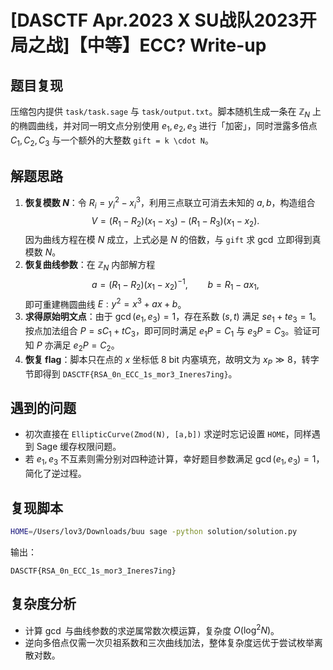 # [DASCTF Apr.2023 X SU战队2023开局之战]【中等】ECC? Write-up

## 题目复现
压缩包内提供 `task/task.sage` 与 `task/output.txt`。脚本随机生成一条在 $\mathbb{Z}_N$ 上的椭圆曲线，并对同一明文点分别使用 $e_1, e_2, e_3$ 进行「加密」，同时泄露多倍点 $C_1, C_2, C_3$ 与一个额外的大整数 `gift = k \cdot N`。

## 解题思路
1. **恢复模数 $N$**：令 $R_i = y_i^2 - x_i^3$，利用三点联立可消去未知的 $a,b$，构造组合
   $$V = (R_1 - R_2)(x_1 - x_3) - (R_1 - R_3)(x_1 - x_2).$$
   因为曲线方程在模 $N$ 成立，上式必是 $N$ 的倍数，与 `gift` 求 $\gcd$ 立即得到真模数 $N$。
2. **恢复曲线参数**：在 $\mathbb{Z}_N$ 内部解方程
   $$a = (R_1 - R_2)(x_1 - x_2)^{-1},\qquad b = R_1 - a x_1,$$
   即可重建椭圆曲线 $E: y^2 = x^3 + a x + b$。
3. **求得原始明文点**：由于 $\gcd(e_1, e_3)=1$，存在系数 $(s,t)$ 满足 $s e_1 + t e_3 = 1$。按点加法组合 $P = s C_1 + t C_3$，即可同时满足 $e_1 P = C_1$ 与 $e_3 P = C_3$。验证可知 $P$ 亦满足 $e_2 P = C_2$。
4. **恢复 flag**：脚本只在点的 $x$ 坐标低 8 bit 内塞填充，故明文为 $x_P \gg 8$，转字节即得到 `DASCTF{RSA_0n_ECC_1s_mor3_Ineres7ing}`。

## 遇到的问题
- 初次直接在 `EllipticCurve(Zmod(N), [a,b])` 求逆时忘记设置 `HOME`，同样遇到 Sage 缓存权限问题。
- 若 $e_1, e_3$ 不互素则需分别对四种迹计算，幸好题目参数满足 $\gcd(e_1, e_3)=1$，简化了逆过程。

## 复现脚本

```bash
HOME=/Users/lov3/Downloads/buu sage -python solution/solution.py
```

输出：

```
DASCTF{RSA_0n_ECC_1s_mor3_Ineres7ing}
```

## 复杂度分析
- 计算 $\gcd$ 与曲线参数的求逆属常数次模运算，复杂度 $O(\log^2 N)$。
- 逆向多倍点仅需一次贝祖系数和三次曲线加法，整体复杂度远优于尝试枚举离散对数。

